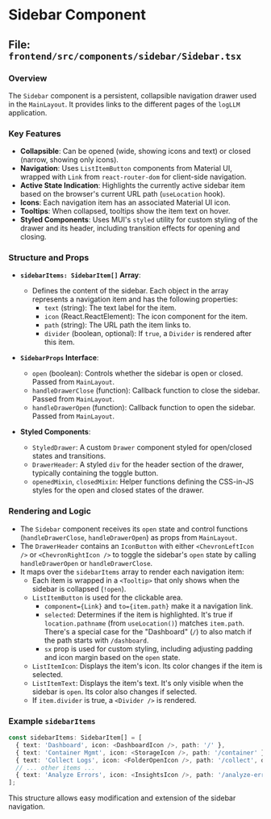 # Sidebar Component

## File: `frontend/src/components/sidebar/Sidebar.tsx`

### Overview

The `Sidebar` component is a persistent, collapsible navigation drawer used in the `MainLayout`. It provides links to the different pages of the `logLLM` application.

### Key Features

- **Collapsible**: Can be opened (wide, showing icons and text) or closed (narrow, showing only icons).
- **Navigation**: Uses `ListItemButton` components from Material UI, wrapped with `Link` from `react-router-dom` for client-side navigation.
- **Active State Indication**: Highlights the currently active sidebar item based on the browser's current URL path (`useLocation` hook).
- **Icons**: Each navigation item has an associated Material UI icon.
- **Tooltips**: When collapsed, tooltips show the item text on hover.
- **Styled Components**: Uses MUI's `styled` utility for custom styling of the drawer and its header, including transition effects for opening and closing.

### Structure and Props

- **`sidebarItems: SidebarItem[]` Array**:

  - Defines the content of the sidebar. Each object in the array represents a navigation item and has the following properties:
    - `text` (string): The text label for the item.
    - `icon` (React.ReactElement): The icon component for the item.
    - `path` (string): The URL path the item links to.
    - `divider` (boolean, optional): If `true`, a `Divider` is rendered after this item.

- **`SidebarProps` Interface**:

  - `open` (boolean): Controls whether the sidebar is open or closed. Passed from `MainLayout`.
  - `handleDrawerClose` (function): Callback function to close the sidebar. Passed from `MainLayout`.
  - `handleDrawerOpen` (function): Callback function to open the sidebar. Passed from `MainLayout`.

- **Styled Components**:
  - `StyledDrawer`: A custom `Drawer` component styled for open/closed states and transitions.
  - `DrawerHeader`: A styled `div` for the header section of the drawer, typically containing the toggle button.
  - `openedMixin`, `closedMixin`: Helper functions defining the CSS-in-JS styles for the open and closed states of the drawer.

### Rendering and Logic

- The `Sidebar` component receives its `open` state and control functions (`handleDrawerClose`, `handleDrawerOpen`) as props from `MainLayout`.
- The `DrawerHeader` contains an `IconButton` with either `<ChevronLeftIcon />` or `<ChevronRightIcon />` to toggle the sidebar's `open` state by calling `handleDrawerOpen` or `handleDrawerClose`.
- It maps over the `sidebarItems` array to render each navigation item:
  - Each item is wrapped in a `<Tooltip>` that only shows when the sidebar is collapsed (`!open`).
  - `ListItemButton` is used for the clickable area.
    - `component={Link}` and `to={item.path}` make it a navigation link.
    - `selected`: Determines if the item is highlighted. It's true if `location.pathname` (from `useLocation()`) matches `item.path`. There's a special case for the "Dashboard" (`/`) to also match if the path starts with `/dashboard`.
    - `sx` prop is used for custom styling, including adjusting padding and icon margin based on the `open` state.
  - `ListItemIcon`: Displays the item's icon. Its color changes if the item is selected.
  - `ListItemText`: Displays the item's text. It's only visible when the sidebar is `open`. Its color also changes if selected.
  - If `item.divider` is true, a `<Divider />` is rendered.

### Example `sidebarItems`

```typescript
const sidebarItems: SidebarItem[] = [
  { text: 'Dashboard', icon: <DashboardIcon />, path: '/' },
  { text: 'Container Mgmt', icon: <StorageIcon />, path: '/container' },
  { text: 'Collect Logs', icon: <FolderOpenIcon />, path: '/collect', divider: true },
  // ... other items ...
  { text: 'Analyze Errors', icon: <InsightsIcon />, path: '/analyze-errors', divider: true },
];
```

This structure allows easy modification and extension of the sidebar navigation.
